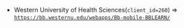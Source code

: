  - Western University of Health Sciences(`client_id=260`) => [`https://bb.westernu.edu/webapps/Bb-mobile-BBLEARN/`](https://bb.westernu.edu/webapps/Bb-mobile-BBLEARN/)
